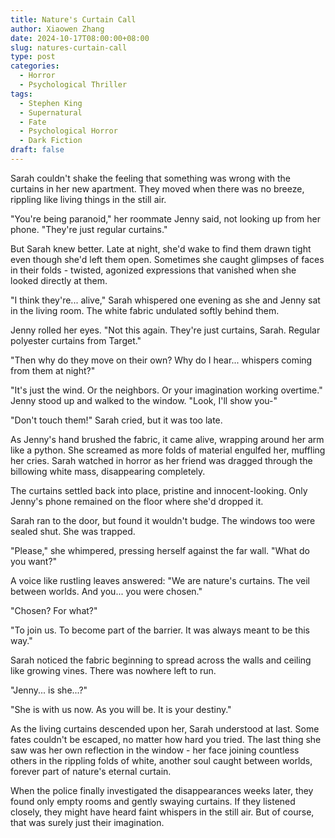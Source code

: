 ```yaml
---
title: Nature's Curtain Call
author: Xiaowen Zhang
date: 2024-10-17T08:00:00+08:00
slug: natures-curtain-call
type: post
categories:
  - Horror
  - Psychological Thriller
tags:
  - Stephen King
  - Supernatural
  - Fate
  - Psychological Horror
  - Dark Fiction
draft: false
---
```


Sarah couldn't shake the feeling that something was wrong with the curtains in her new apartment. They moved when there was no breeze, rippling like living things in the still air.

"You're being paranoid," her roommate Jenny said, not looking up from her phone. "They're just regular curtains."

But Sarah knew better. Late at night, she'd wake to find them drawn tight even though she'd left them open. Sometimes she caught glimpses of faces in their folds - twisted, agonized expressions that vanished when she looked directly at them.

"I think they're... alive," Sarah whispered one evening as she and Jenny sat in the living room. The white fabric undulated softly behind them.

Jenny rolled her eyes. "Not this again. They're just curtains, Sarah. Regular polyester curtains from Target."

"Then why do they move on their own? Why do I hear... whispers coming from them at night?"

"It's just the wind. Or the neighbors. Or your imagination working overtime." Jenny stood up and walked to the window. "Look, I'll show you-"

"Don't touch them!" Sarah cried, but it was too late.

As Jenny's hand brushed the fabric, it came alive, wrapping around her arm like a python. She screamed as more folds of material engulfed her, muffling her cries. Sarah watched in horror as her friend was dragged through the billowing white mass, disappearing completely.

The curtains settled back into place, pristine and innocent-looking. Only Jenny's phone remained on the floor where she'd dropped it.

Sarah ran to the door, but found it wouldn't budge. The windows too were sealed shut. She was trapped.

"Please," she whimpered, pressing herself against the far wall. "What do you want?"

A voice like rustling leaves answered: "We are nature's curtains. The veil between worlds. And you... you were chosen."

"Chosen? For what?"

"To join us. To become part of the barrier. It was always meant to be this way."

Sarah noticed the fabric beginning to spread across the walls and ceiling like growing vines. There was nowhere left to run.

"Jenny... is she...?"

"She is with us now. As you will be. It is your destiny."

As the living curtains descended upon her, Sarah understood at last. Some fates couldn't be escaped, no matter how hard you tried. The last thing she saw was her own reflection in the window - her face joining countless others in the rippling folds of white, another soul caught between worlds, forever part of nature's eternal curtain.

When the police finally investigated the disappearances weeks later, they found only empty rooms and gently swaying curtains. If they listened closely, they might have heard faint whispers in the still air. But of course, that was surely just their imagination.